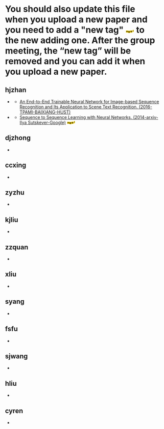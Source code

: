 # You should also update this file when you upload a new paper and you need to add a "new tag" ![](Basic_Images/new_tag.gif) to the new adding one. After the group meeting, the “new tag” will be removed and you can add it when you upload a new paper.

## hjzhan
+ + <a href="./Sequence Labeling/CTC-Based/An End-to-End Trainable Neural Network for Image-based Sequence Recognition and Its Application to Scene Text Recognition.md" target="_blank">An End-to-End Trainable Neural Network for Image-based Sequence Recognition and Its Application to Scene Text Recognition. (2016-TPAMI-BAIXIANG-HUST)</a>
+ + <a href="./Sequence Labeling/Encoder-Decoder/Sequence to Sequence Learning with Neural Networks.md" target="_blank">Sequence to Sequence Learning with Neural Networks. (2014-arxiv-Ilya Sutskever-Google)</a>  ![](Basic_Images/new_tag.gif)
## djzhong
+
## ccxing
+
## zyzhu
+
## kjliu
+
## zzquan
+
## xliu
+
## syang
+
## fsfu
+
## sjwang
+
## hliu
+
## cyren
+
